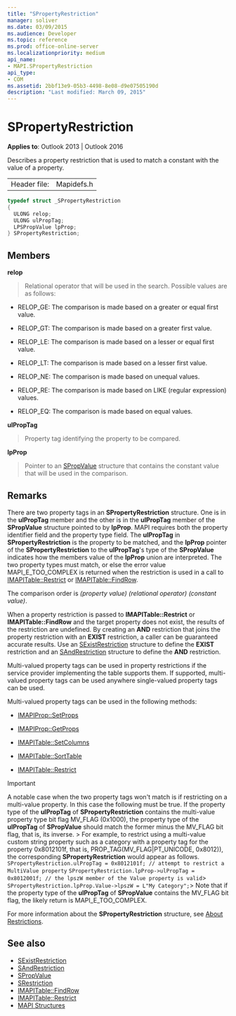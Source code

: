 ```yaml
---
title: "SPropertyRestriction"
manager: soliver
ms.date: 03/09/2015
ms.audience: Developer
ms.topic: reference
ms.prod: office-online-server
ms.localizationpriority: medium
api_name:
- MAPI.SPropertyRestriction
api_type:
- COM
ms.assetid: 2bbf13e9-05b3-4498-8e08-d9e07505190d
description: "Last modified: March 09, 2015"
---
```


# SPropertyRestriction

**Applies to**: Outlook 2013 | Outlook 2016
  
Describes a property restriction that is used to match a constant with the value of a property.
  
|||
|:-----|:-----|
|Header file:  <br/> |Mapidefs.h  <br/> |

```cpp
typedef struct _SPropertyRestriction
{
  ULONG relop;
  ULONG ulPropTag;
  LPSPropValue lpProp;
} SPropertyRestriction;

```

## Members

**relop**
  
> Relational operator that will be used in the search. Possible values are as follows:

- RELOP_GE: The comparison is made based on a greater or equal first value.

- RELOP_GT: The comparison is made based on a greater first value.

- RELOP_LE: The comparison is made based on a lesser or equal first value.

- RELOP_LT: The comparison is made based on a lesser first value.

- RELOP_NE: The comparison is made based on unequal values.

- RELOP_RE: The comparison is made based on LIKE (regular expression) values.

- RELOP_EQ: The comparison is made based on equal values.

**ulPropTag**
  
> Property tag identifying the property to be compared.

**lpProp**
  
> Pointer to an [SPropValue](spropvalue.md) structure that contains the constant value that will be used in the comparison.

## Remarks

There are two property tags in an **SPropertyRestriction** structure. One is in the **ulPropTag** member and the other is in the **ulPropTag** member of the **SPropValue** structure pointed to by **lpProp**. MAPI requires both the property identifier field and the property type field. The **ulPropTag** in **SPropertyRestriction** is the property to be matched, and the **lpProp** pointer of the **SPropertyRestriction** to the **ulPropTag**'s type of the **SPropValue** indicates how the members value of the **lpProp** union are interpreted. The two property types must match, or else the error value MAPI_E_TOO_COMPLEX is returned when the restriction is used in a call to [IMAPITable::Restrict](imapitable-restrict.md) or [IMAPITable::FindRow](imapitable-findrow.md).
  
The comparison order is  _(property value) (relational operator) (constant value)_.
  
When a property restriction is passed to **IMAPITable::Restrict** or **IMAPITable::FindRow** and the target property does not exist, the results of the restriction are undefined. By creating an **AND** restriction that joins the property restriction with an **EXIST** restriction, a caller can be guaranteed accurate results. Use an [SExistRestriction](sexistrestriction.md) structure to define the **EXIST** restriction and an [SAndRestriction](sandrestriction.md) structure to define the **AND** restriction.
  
Multi-valued property tags can be used in property restrictions if the service provider implementing the table supports them. If supported, multi-valued property tags can be used anywhere single-valued property tags can be used.
  
Multi-valued property tags can be used in the following methods:
  
- [IMAPIProp::SetProps](imapiprop-setprops.md)

- [IMAPIProp::GetProps](imapiprop-getprops.md)

- [IMAPITable::SetColumns](imapitable-setcolumns.md)

- [IMAPITable::SortTable](imapitable-sorttable.md)

- [IMAPITable::Restrict](imapitable-restrict.md)

> [!IMPORTANT]
> A notable case when the two property tags won't match is if restricting on a multi-value property. In this case the following must be true.
> If the property type of the **ulPropTag** of **SPropertyRestriction** contains the multi-value property type bit flag MV_FLAG (0x1000), the property type of the **ulPropTag** of **SPropValue** should match the former minus the MV_FLAG bit flag, that is, its inverse. > For example, to restrict using a multi-value custom string property such as a category with a property tag for the property 0x8012101f, that is, PROP_TAG(MV_FLAG|PT_UNICODE, 0x8012)), the corresponding **SPropertyRestriction** would appear as follows.
> `SPropertyRestriction.ulPropTag = 0x8012101f; // attempt to restrict a MultiValue property`
> `SPropertyRestriction.lpProp->ulPropTag = 0x8012001f; // the lpszW member of the Value property is valid`> `SPropertyRestriction.lpProp.Value->lpszW = L"My Category";`> Note that if the property type of the **ulPropTag** of **SPropValue** contains the MV_FLAG bit flag, the likely return is MAPI_E_TOO_COMPLEX.
  
For more information about the **SPropertyRestriction** structure, see [About Restrictions](about-restrictions.md).
  
## See also

- [SExistRestriction](sexistrestriction.md)
- [SAndRestriction](sandrestriction.md)
- [SPropValue](spropvalue.md)
- [SRestriction](srestriction.md)
- [IMAPITable::FindRow](imapitable-findrow.md)
- [IMAPITable::Restrict](imapitable-restrict.md)
- [MAPI Structures](mapi-structures.md)
